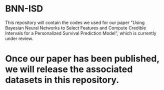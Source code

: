 # BNN-ISD
This repository will contain the codes we used for our paper "Using Bayesian Neural Networks to Select Features and Compute Credible Intervals for a Personalized Survival Prediction Model", which is currently under review. 

# Once our paper has been published, we will release the associated datasets in this repository.
